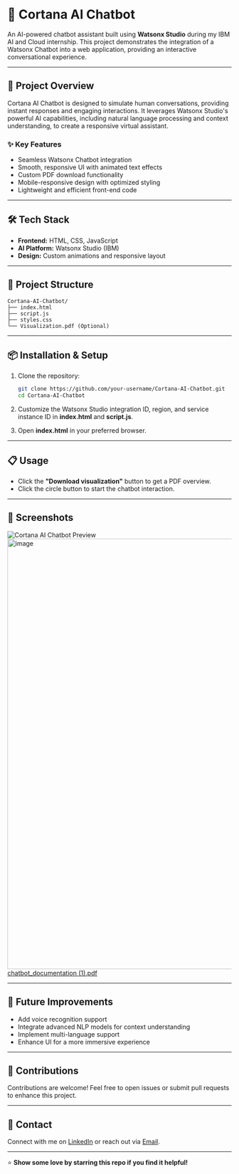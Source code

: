 # 🤖 Cortana AI Chatbot

An AI-powered chatbot assistant built using **Watsonx Studio** during my IBM AI and Cloud internship. This project demonstrates the integration of a Watsonx Chatbot into a web application, providing an interactive conversational experience.

---

## 🚀 Project Overview

Cortana AI Chatbot is designed to simulate human conversations, providing instant responses and engaging interactions. It leverages Watsonx Studio's powerful AI capabilities, including natural language processing and context understanding, to create a responsive virtual assistant.

### ✨ Key Features

* Seamless Watsonx Chatbot integration
* Smooth, responsive UI with animated text effects
* Custom PDF download functionality
* Mobile-responsive design with optimized styling
* Lightweight and efficient front-end code

---

## 🛠️ Tech Stack

* **Frontend:** HTML, CSS, JavaScript
* **AI Platform:** Watsonx Studio (IBM)
* **Design:** Custom animations and responsive layout

---

## 📂 Project Structure

```
Cortana-AI-Chatbot/
├── index.html
├── script.js
├── styles.css
└── Visualization.pdf (Optional)
```

---

## 📦 Installation & Setup

1. Clone the repository:

   ```bash
   git clone https://github.com/your-username/Cortana-AI-Chatbot.git
   cd Cortana-AI-Chatbot
   ```
2. Customize the Watsonx Studio integration ID, region, and service instance ID in **index.html** and **script.js**.
3. Open **index.html** in your preferred browser.

---

## 📋 Usage

* Click the **"Download visualization"** button to get a PDF overview.
* Click the circle button to start the chatbot interaction.

---

## 📸 Screenshots

![Cortana AI Chatbot Preview](#)
<img width="1913" height="968" alt="image" src="https://github.com/user-attachments/assets/5770af17-288b-47dc-81f8-35ebe5e37eb9" />
[chatbot_documentation (1).pdf](https://github.com/user-attachments/files/21925966/chatbot_documentation.1.pdf)



---

## 🚀 Future Improvements

* Add voice recognition support
* Integrate advanced NLP models for context understanding
* Implement multi-language support
* Enhance UI for a more immersive experience

---

## 🤝 Contributions

Contributions are welcome! Feel free to open issues or submit pull requests to enhance this project.

---

## 📧 Contact

Connect with me on [LinkedIn](#https://www.linkedin.com/in/farhansayed16/) or reach out via [Email](farhansayed54@example.com).

---

⭐ **Show some love by starring this repo if you find it helpful!**
